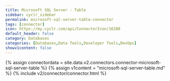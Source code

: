 ```yaml
---
title: Microsoft SQL Server - Table
sidebar: cyclr_sidebar
permalink: microsoft-sql-server-table-connector
tags: [connector]
icon: https://my.cyclr.com/api/ConnectorIcon/16288
default_header: false
category: Databases
categories: [Databases,Data Tools,Developer Tools,DevOps]
showv1content: false
---
```

{% assign connectordata = site.data.v2.connectors.connector-microsoft-sql-server-table %}
{% assign v1content = "microsoft-sql-server-table.md" %}
{% include v2/connector/connector.html %}	